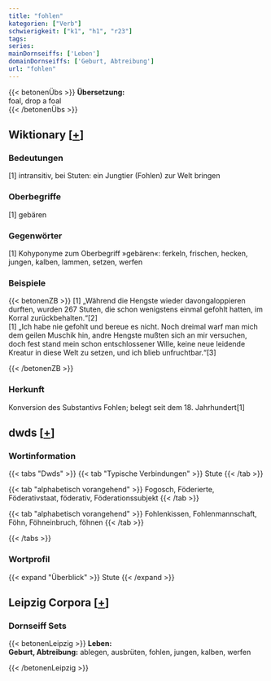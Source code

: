 ```yaml
---
title: "fohlen"
kategorien: ["Verb"]
schwierigkeit: ["k1", "h1", "r23"]
tags:
series:
mainDornseiffs: ['Leben']
domainDornseiffs: ['Geburt, Abtreibung']
url: "fohlen"
---
```


{{< betonenÜbs >}}
**Übersetzung:**  
foal, drop a foal  
{{< /betonenÜbs >}}

## Wiktionary [[+](https://de.wiktionary.org/wiki/fohlen)]

### Bedeutungen
[1] intransitiv, bei Stuten: ein Jungtier (Fohlen) zur Welt bringen  

### Oberbegriffe
[1] gebären  

### Gegenwörter
[1] Kohyponyme zum Oberbegriff »gebären«: ferkeln, frischen, hecken, jungen, kalben, lammen, setzen, werfen  

### Beispiele
{{< betonenZB >}}
[1] „Während die Hengste wieder davongaloppieren durften, wurden 267 Stuten, die schon wenigstens einmal gefohlt hatten, im Korral zurückbehalten.“[2]  
[1] „Ich habe nie gefohlt und bereue es nicht. Noch dreimal warf man mich dem geilen Muschik hin, andre Hengste mußten sich an mir versuchen, doch fest stand mein schon entschlossener Wille, keine neue leidende Kreatur in diese Welt zu setzen, und ich blieb unfruchtbar.“[3]  

{{< /betonenZB >}}
### Herkunft
Konversion des Substantivs Fohlen; belegt seit dem 18. Jahrhundert[1]  



## dwds [[+](https://www.dwds.de/wb/fohlen)]

### Wortinformation
{{< tabs "Dwds" >}}
{{< tab "Typische Verbindungen" >}}
Stute
{{< /tab >}}

{{< tab "alphabetisch vorangehend" >}}
Fogosch, Föderierte, Föderativstaat, föderativ, Föderationssubjekt
{{< /tab >}}

{{< tab "alphabetisch vorangehend" >}}
Fohlenkissen, Fohlenmannschaft, Föhn, Föhneinbruch, föhnen
{{< /tab >}}

{{< /tabs >}}

### Wortprofil
{{< expand "Überblick" >}} Stute {{< /expand >}}

## Leipzig Corpora [[+](https://corpora.uni-leipzig.de/en/res?word=fohlen&corpusId=deu_newscrawl-public_2018)]

### Dornseiff Sets
{{< betonenLeipzig >}}
**Leben:**  
**Geburt, Abtreibung:** ablegen, ausbrüten, fohlen, jungen, kalben, werfen  

{{< /betonenLeipzig >}}
